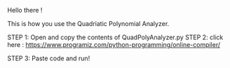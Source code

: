 Hello there !

This is how you use the Quadriatic Polynomial Analyzer.

STEP 1: Open and copy the contents of QuadPolyAnalyzer.py 
STEP 2: click here : https://www.programiz.com/python-programming/online-compiler/


STEP 3: Paste code and run!
